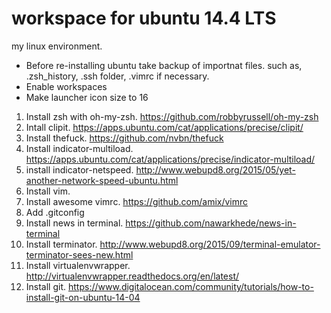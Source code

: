 # workspace for ubuntu 14.4 LTS
my linux environment. 

* Before re-installing ubuntu take backup of importnat files. such as, .zsh_history, .ssh folder, .vimrc if necessary.
* Enable workspaces
* Make launcher icon size to 16

1. Install zsh with oh-my-zsh. https://github.com/robbyrussell/oh-my-zsh
2. Intall clipit. https://apps.ubuntu.com/cat/applications/precise/clipit/
3. Install thefuck. https://github.com/nvbn/thefuck
4. Install indicator-multiload. https://apps.ubuntu.com/cat/applications/precise/indicator-multiload/
5. install indicator-netspeed. http://www.webupd8.org/2015/05/yet-another-network-speed-ubuntu.html
6. Install vim.
7. Install awesome vimrc. https://github.com/amix/vimrc
8. Add .gitconfig
9. Install news in terminal. https://github.com/nawarkhede/news-in-terminal
10. Install terminator. http://www.webupd8.org/2015/09/terminal-emulator-terminator-sees-new.html
11. Install virtualenvwrapper. http://virtualenvwrapper.readthedocs.org/en/latest/
12. Install git. https://www.digitalocean.com/community/tutorials/how-to-install-git-on-ubuntu-14-04
